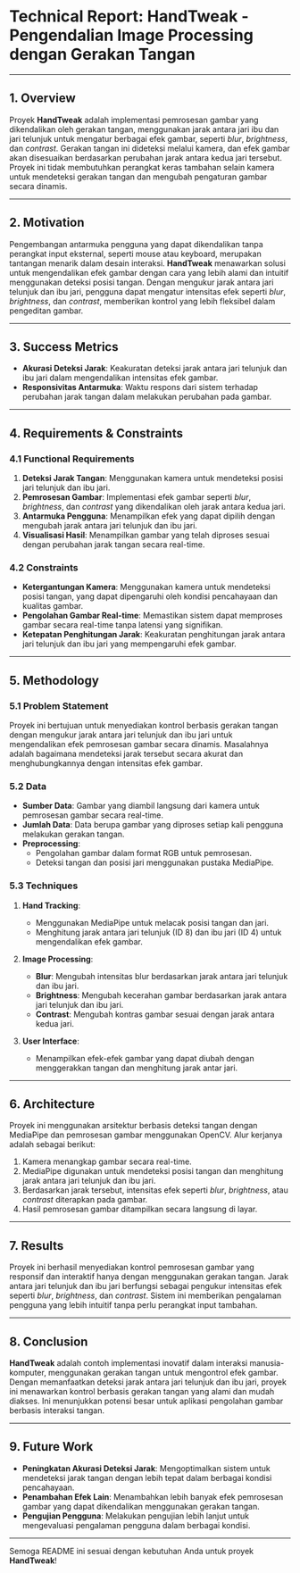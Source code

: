 # **Technical Report: HandTweak - Pengendalian Image Processing dengan Gerakan Tangan**

---

## **1. Overview**

Proyek **HandTweak** adalah implementasi pemrosesan gambar yang dikendalikan oleh gerakan tangan, menggunakan jarak antara jari ibu dan jari telunjuk untuk mengatur berbagai efek gambar, seperti *blur*, *brightness*, dan *contrast*. Gerakan tangan ini dideteksi melalui kamera, dan efek gambar akan disesuaikan berdasarkan perubahan jarak antara kedua jari tersebut. Proyek ini tidak membutuhkan perangkat keras tambahan selain kamera untuk mendeteksi gerakan tangan dan mengubah pengaturan gambar secara dinamis.

---

## **2. Motivation**

Pengembangan antarmuka pengguna yang dapat dikendalikan tanpa perangkat input eksternal, seperti mouse atau keyboard, merupakan tantangan menarik dalam desain interaksi. **HandTweak** menawarkan solusi untuk mengendalikan efek gambar dengan cara yang lebih alami dan intuitif menggunakan deteksi posisi tangan. Dengan mengukur jarak antara jari telunjuk dan ibu jari, pengguna dapat mengatur intensitas efek seperti *blur*, *brightness*, dan *contrast*, memberikan kontrol yang lebih fleksibel dalam pengeditan gambar.

---

## **3. Success Metrics**

- **Akurasi Deteksi Jarak**: Keakuratan deteksi jarak antara jari telunjuk dan ibu jari dalam mengendalikan intensitas efek gambar.
- **Responsivitas Antarmuka**: Waktu respons dari sistem terhadap perubahan jarak tangan dalam melakukan perubahan pada gambar.

---

## **4. Requirements & Constraints**

### **4.1 Functional Requirements**

1. **Deteksi Jarak Tangan**: Menggunakan kamera untuk mendeteksi posisi jari telunjuk dan ibu jari.
2. **Pemrosesan Gambar**: Implementasi efek gambar seperti *blur*, *brightness*, dan *contrast* yang dikendalikan oleh jarak antara kedua jari.
3. **Antarmuka Pengguna**: Menampilkan efek yang dapat dipilih dengan mengubah jarak antara jari telunjuk dan ibu jari.
4. **Visualisasi Hasil**: Menampilkan gambar yang telah diproses sesuai dengan perubahan jarak tangan secara real-time.

### **4.2 Constraints**

- **Ketergantungan Kamera**: Menggunakan kamera untuk mendeteksi posisi tangan, yang dapat dipengaruhi oleh kondisi pencahayaan dan kualitas gambar.
- **Pengolahan Gambar Real-time**: Memastikan sistem dapat memproses gambar secara real-time tanpa latensi yang signifikan.
- **Ketepatan Penghitungan Jarak**: Keakuratan penghitungan jarak antara jari telunjuk dan ibu jari yang mempengaruhi efek gambar.

---

## **5. Methodology**

### **5.1 Problem Statement**

Proyek ini bertujuan untuk menyediakan kontrol berbasis gerakan tangan dengan mengukur jarak antara jari telunjuk dan ibu jari untuk mengendalikan efek pemrosesan gambar secara dinamis. Masalahnya adalah bagaimana mendeteksi jarak tersebut secara akurat dan menghubungkannya dengan intensitas efek gambar.

### **5.2 Data**

- **Sumber Data**: Gambar yang diambil langsung dari kamera untuk pemrosesan gambar secara real-time.
- **Jumlah Data**: Data berupa gambar yang diproses setiap kali pengguna melakukan gerakan tangan.
- **Preprocessing**:  
  - Pengolahan gambar dalam format RGB untuk pemrosesan.
  - Deteksi tangan dan posisi jari menggunakan pustaka MediaPipe.

### **5.3 Techniques**

1. **Hand Tracking**:  
   - Menggunakan MediaPipe untuk melacak posisi tangan dan jari.
   - Menghitung jarak antara jari telunjuk (ID 8) dan ibu jari (ID 4) untuk mengendalikan efek gambar.

2. **Image Processing**:  
   - **Blur**: Mengubah intensitas blur berdasarkan jarak antara jari telunjuk dan ibu jari.
   - **Brightness**: Mengubah kecerahan gambar berdasarkan jarak antara jari telunjuk dan ibu jari.
   - **Contrast**: Mengubah kontras gambar sesuai dengan jarak antara kedua jari.

3. **User Interface**:  
   - Menampilkan efek-efek gambar yang dapat diubah dengan menggerakkan tangan dan menghitung jarak antar jari.

---

## **6. Architecture**

Proyek ini menggunakan arsitektur berbasis deteksi tangan dengan MediaPipe dan pemrosesan gambar menggunakan OpenCV. Alur kerjanya adalah sebagai berikut:

1. Kamera menangkap gambar secara real-time.
2. MediaPipe digunakan untuk mendeteksi posisi tangan dan menghitung jarak antara jari telunjuk dan ibu jari.
3. Berdasarkan jarak tersebut, intensitas efek seperti *blur*, *brightness*, atau *contrast* diterapkan pada gambar.
4. Hasil pemrosesan gambar ditampilkan secara langsung di layar.

---

## **7. Results**

Proyek ini berhasil menyediakan kontrol pemrosesan gambar yang responsif dan interaktif hanya dengan menggunakan gerakan tangan. Jarak antara jari telunjuk dan ibu jari berfungsi sebagai pengukur intensitas efek seperti *blur*, *brightness*, dan *contrast*. Sistem ini memberikan pengalaman pengguna yang lebih intuitif tanpa perlu perangkat input tambahan.

---

## **8. Conclusion**

**HandTweak** adalah contoh implementasi inovatif dalam interaksi manusia-komputer, menggunakan gerakan tangan untuk mengontrol efek gambar. Dengan memanfaatkan deteksi jarak antara jari telunjuk dan ibu jari, proyek ini menawarkan kontrol berbasis gerakan tangan yang alami dan mudah diakses. Ini menunjukkan potensi besar untuk aplikasi pengolahan gambar berbasis interaksi tangan.

---

## **9. Future Work**

- **Peningkatan Akurasi Deteksi Jarak**: Mengoptimalkan sistem untuk mendeteksi jarak tangan dengan lebih tepat dalam berbagai kondisi pencahayaan.
- **Penambahan Efek Lain**: Menambahkan lebih banyak efek pemrosesan gambar yang dapat dikendalikan menggunakan gerakan tangan.
- **Pengujian Pengguna**: Melakukan pengujian lebih lanjut untuk mengevaluasi pengalaman pengguna dalam berbagai kondisi.

---

Semoga README ini sesuai dengan kebutuhan Anda untuk proyek **HandTweak**!
